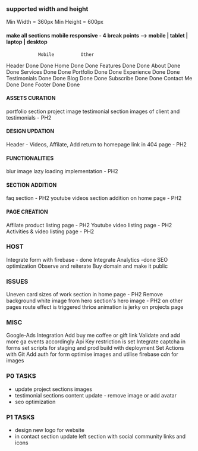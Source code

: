 ### supported width and height
Min Width = 360px
Min Height = 600px

#### make all sections mobile responsive - 4 break points --> mobile | tablet | laptop | desktop
                Mobile          Other
Header          Done            Done
Home            Done            Done
Features        Done            Done
About           Done            Done
Services        Done            Done
Portfolio       Done            Done
Experience      Done            Done
Testimonials    Done            Done
Blog            Done            Done
Subscribe       Done            Done
Contact Me      Done            Done
Footer          Done            Done

<!-- DEC 17 - UPDATE -->
#### ASSETS CURATION
portfolio section project image
testimonial section images of client and testimonials - PH2

#### DESIGN UPDATION
Header - Videos, Affilate,
Add return to homepage link in 404 page - PH2

#### FUNCTIONALITIES
blur image lazy loading implementation - PH2

#### SECTION ADDITION
faq section - PH2
youtube videos section addition on home page - PH2

#### PAGE CREATION
Affilate product listing page  - PH2
Youtube video listing page - PH2
Activities & video listing page - PH2

### HOST
Integrate form with firebase - done
Integrate Analytics -done
SEO optimization
Observe and reiterate
Buy domain and make it public

### ISSUES
Uneven card sizes of work section in home page - PH2
Remove background white image from hero section's hero image - PH2
on other pages route effect is triggered thrice
animation is jerky on projects page

### MISC
Google-Ads Integration
Add buy me coffee or gift link
Validate and add more ga events accordingly
Api Key restriction is set
Integrate captcha in forms
set scripts for staging and prod build with deployment
Set Actions with Git
Add auth for form
optimise images and utilise firebase cdn for images

### P0 TASKS
- update project sections images
- testimonial sections content update - remove image or add avatar
- seo optimization

### P1 TASKS
- design new logo for website
- in contact section update left section with social community links and icons